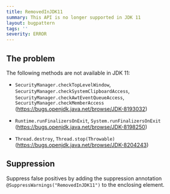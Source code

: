 ```yaml
---
title: RemovedInJDK11
summary: This API is no longer supported in JDK 11
layout: bugpattern
tags: ''
severity: ERROR
---
```


<!--
*** AUTO-GENERATED, DO NOT MODIFY ***
To make changes, edit the @BugPattern annotation or the explanation in docs/bugpattern.
-->


## The problem
The following methods are not available in JDK 11:

*   `SecurityManager.checkTopLevelWindow`,
    `SecurityManager.checkSystemClipboardAccess`,
    `SecurityManager.checkAwtEventQueueAccess`,
    `SecurityManager.checkMemberAccess`
    (https://bugs.openjdk.java.net/browse/JDK-8193032)

*   `Runtime.runFinalizersOnExit`, `System.runFinalizersOnExit`
    (https://bugs.openjdk.java.net/browse/JDK-8198250)

*   `Thread.destroy`, `Thread.stop(Throwable)`
    (https://bugs.openjdk.java.net/browse/JDK-8204243)

## Suppression
Suppress false positives by adding the suppression annotation `@SuppressWarnings("RemovedInJDK11")` to the enclosing element.
